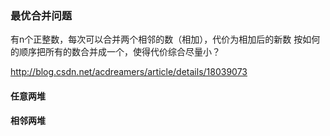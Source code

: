 ### 最优合并问题

有n个正整数，每次可以合并两个相邻的数（相加），代价为相加后的新数
按如何的顺序把所有的数合并成一个，使得代价综合尽量小？

http://blog.csdn.net/acdreamers/article/details/18039073

#### 任意两堆

#### 相邻两堆